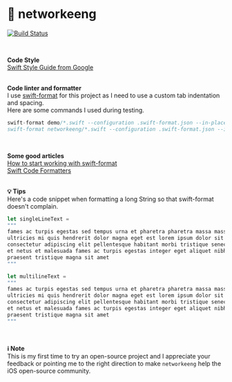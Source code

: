 # 👑 networkeeng

[![Build Status](https://app.bitrise.io/app/739b590ab2f1834f/status.svg?token=pD_N_bPdxntXmWXOfXnqJA&branch=main)](https://app.bitrise.io/app/739b590ab2f1834f)

<br />

**Code Style**<br />
[Swift Style Guide from Google](https://google.github.io/swift/)<br /><br />

**Code linter and formatter**<br />
I use [swift-format](https://github.com/apple/swift-format) for this project as I need to use a custom tab indentation and spacing.<br />
Here are some commands I used during testing.
```javascript
swift-format demo/*.swift --configuration .swift-format.json --in-place
swift-format networkeeng/*.swift --configuration .swift-format.json --in-place
```
<br />

**Some good articles**<br />
[How to start working with swift-format](https://exyte.com/blog/how-to-start-working-with-swift-format)<br />
[Swift Code Formatters](https://nshipster.com/swift-format/)<br /><br />

**💡 Tips**<br />
Here's a code snippet when formatting a long String so that swift-format doesn't complain.
```javascript
let singleLineText =
"""
fames ac turpis egestas sed tempus urna et pharetra pharetra massa massa \
ultricies mi quis hendrerit dolor magna eget est lorem ipsum dolor sit amet\
consectetur adipiscing elit pellentesque habitant morbi tristique senectus \
et netus et malesuada fames ac turpis egestas integer eget aliquet nibh \
praesent tristique magna sit amet
"""

let multilineText =
"""
fames ac turpis egestas sed tempus urna et pharetra pharetra massa massa
ultricies mi quis hendrerit dolor magna eget est lorem ipsum dolor sit amet
consectetur adipiscing elit pellentesque habitant morbi tristique senectus
et netus et malesuada fames ac turpis egestas integer eget aliquet nibh
praesent tristique magna sit amet
"""
```
<br />

**ℹ️ Note**<br />
This is my first time to try an open-source project and I appreciate your feedback or pointing me to the right direction to make `networkeeng` help the iOS open-source community.
